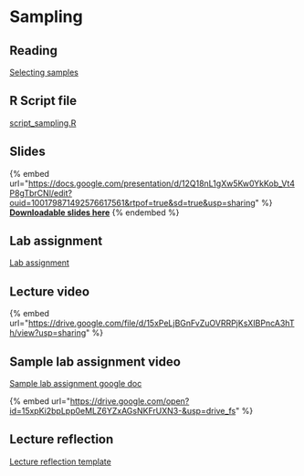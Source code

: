 # Sampling

## Reading

[Selecting samples](https://drive.google.com/file/d/1zvNjowBr8HWuvQyF69qlrmPyGewKlHT3/view?usp=sharing)

## R Script file

[script\_sampling.R](https://drive.google.com/open?id=1DsmU1KFkjlHTkeJrVGc47IWS0vQ5OC9Z\&usp=drive_fs)

## Slides

{% embed url="https://docs.google.com/presentation/d/12Q18nL1gXw5Kw0YkKob_Vt4P8gTbrCNl/edit?ouid=100179871492576617561&rtpof=true&sd=true&usp=sharing" %}
[**Downloadable slides here**](https://docs.google.com/presentation/d/12Q18nL1gXw5Kw0YkKob_Vt4P8gTbrCNl/edit?usp=sharing\&ouid=100179871492576617561\&rtpof=true\&sd=true)
{% endembed %}

## Lab assignment

[Lab assignment](https://docs.google.com/document/d/12GBu9QhnvRmGlVIHMIMIytOQ8FLl5v6T/edit?usp=sharing\&ouid=100179871492576617561\&rtpof=true\&sd=true)

## Lecture video

{% embed url="https://drive.google.com/file/d/15xPeLjBGnFvZuOVRRPjKsXIBPncA3hTh/view?usp=sharing" %}

## Sample lab assignment video

[Sample lab assignment google doc](https://docs.google.com/document/d/1KIcXRxwNPBcepJUAWZbT9IusdU0o8Tb-?rtpof=true\&usp=drive_fs)

{% embed url="https://drive.google.com/open?id=15xpKi2bpLpp0eMLZ6YZxAGsNKFrUXN3-&usp=drive_fs" %}

## Lecture reflection

[Lecture reflection template](https://docs.google.com/document/d/1ZicIKfzxXELJBy9WoGTpeSPMLirrtfzU?rtpof=true\&usp=drive_fs)

